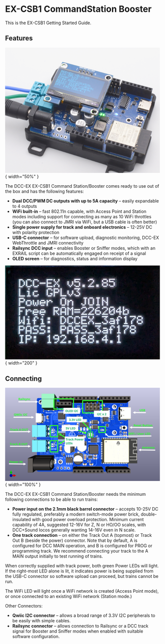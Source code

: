 # EX-CSB1 CommandStation Booster

This is the EX-CSB1 Getting Started Guide.

## Features

![EX-CSB1](/_static/images/ex-csb1/csb1_power_barrel.png){ width="50%" }

The DCC-EX EX-CSB1 Command Station/Booster comes ready to use out of the box and has the following features:

- **Dual DCC/PWM DC outputs with up to 5A capacity** – easily expandable to 4 outputs
- **WiFi built-in** – fast 802.11n capable, with Access Point and Station modes including support for connecting as many as 10 WiFi throttles (you can also connect to JMRI via WiFi, but a USB cable is often better)
- **Single power supply for track and onboard electronics** – 12-25V DC with polarity protection
- **USB-C connector** – for software upload, diagnostic monitoring, DCC-EX WebThrottle and JMRI connectivity
- **Railsync DCC input** – enables Booster or Sniffer modes, which with an EXRAIL script can be automatically engaged on receipt of a signal
- **OLED screen** – for diagnostics, status and information display

![EX-CSB1 OLED on startup](/_static/images/ex-csb1/oled_startup.png){ width="200" }

## Connecting

![EX-CSB1 Connector Map](/_static/images/ex-csb1/csb1_3d_render_labelled.png){ width="100%" }

The DCC-EX EX-CSB1 Command Station/Booster needs the minimum following connections to be able to run trains:

- **Power input on the 2.1mm black barrel connector** –  accepts 10-25V DC fully regulated, preferably a modern switch-mode power brick, double-insulated with good power overload protection. Minimum current capability of 4A, suggested 12-16V for Z, N or HO/OO scales, with DCC+Sound locos generally wanting 14-16V even in N scale.
- **One track connection** – on either the Track Out A (topmost) or Track Out B (beside the power) connector. Note that by default, A is configured for DCC MAIN operation, and B is configured for PROG or programming track. We recommend connecting your track to the A MAIN output initially to test running of trains.

When correctly supplied with track power, both green Power LEDs will light. If the right-most LED alone is lit, it indicates power is being supplied from the USB-C connector so software upload can proceed, but trains cannot be run.

The WiFi LED will light once a WiFi network is created (Access Point mode), or once connected to an existing WiFi network (Station mode.)

Other Connectors:

- **Qwiic I2C connector** – allows a broad range of 3.3V I2C peripherals to be easily with simple cables.
- **Railsync connector** – allows connection to Railsync or a DCC track signal for Booster and Sniffer modes when enabled with suitable software configuration.
